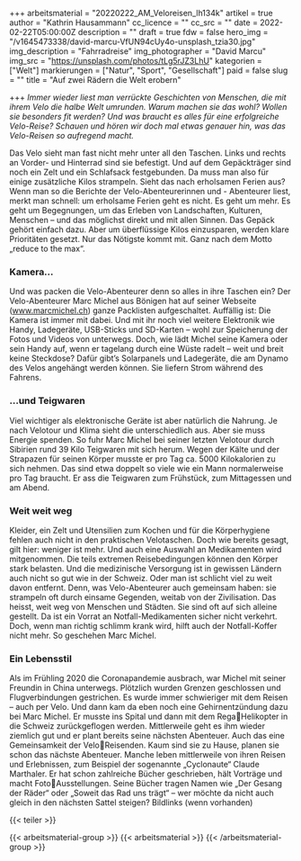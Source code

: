 +++
arbeitsmaterial = "20220222_AM_Veloreisen_lh134k"
artikel = true
author = "Kathrin Hausammann"
cc_licence = ""
cc_src = ""
date = 2022-02-22T05:00:00Z
description = ""
draft = true
fdw = false
hero_img = "/v1645473338/david-marcu-VfUN94cUy4o-unsplash_tzia30.jpg"
img_description = "Fahrradreise"
img_photographer = "David Marcu"
img_src = "https://unsplash.com/photos/tLg5rJZ3LhU"
kategorien = ["Welt"]
markierungen = ["Natur", "Sport", "Gesellschaft"]
paid = false
slug = ""
title = "Auf zwei Rädern die Welt erobern"

+++
_Immer wieder liest man verrückte Geschichten von Menschen, die mit ihrem Velo die halbe Welt umrunden. Warum machen sie das wohl? Wollen sie besonders fit werden? Und was braucht es alles für eine erfolgreiche Velo-Reise? Schauen und hören wir doch mal etwas genauer hin, was das Velo-Reisen so aufregend macht._

Das Velo sieht man fast nicht mehr unter all den Taschen. Links und rechts an Vorder- und Hinterrad sind sie befestigt. Und auf dem Gepäckträger sind noch ein Zelt und ein Schlafsack festgebunden. Da muss man also für einige zusätzliche Kilos strampeln. Sieht das nach erholsamen Ferien aus? Wenn man so die Berichte der Velo-Abenteurerinnen und - Abenteurer liest, merkt man schnell: um erholsame Ferien geht es nicht. Es geht um mehr. Es geht um Begegnungen, um das Erleben von Landschaften, Kulturen, Menschen – und das möglichst direkt und mit allen Sinnen. Das Gepäck gehört einfach dazu. Aber um überflüssige Kilos einzusparen, werden klare Prioritäten gesetzt. Nur das Nötigste kommt mit. Ganz nach dem Motto „reduce to the max“.

### Kamera...

Und was packen die Velo-Abenteurer denn so alles in ihre Taschen ein? Der Velo-Abenteurer Marc Michel aus Bönigen hat auf seiner Webseite (www.marcmichel.ch) ganze Packlisten aufgeschaltet. Auffällig ist: Die Kamera ist immer mit dabei. Und mit ihr noch viel weitere Elektronik wie Handy, Ladegeräte, USB-Sticks und SD-Karten – wohl zur Speicherung der Fotos und Videos von unterwegs. Doch, wie lädt Michel seine Kamera oder sein Handy auf, wenn er tagelang durch eine Wüste radelt – weit und breit keine Steckdose? Dafür gibt’s Solarpanels und Ladegeräte, die am Dynamo des Velos angehängt werden können. Sie liefern Strom während des Fahrens.

### ...und Teigwaren

Viel wichtiger als elektronische Geräte ist aber natürlich die Nahrung. Je nach Velotour und Klima sieht die unterschiedlich aus. Aber sie muss Energie spenden. So fuhr Marc Michel bei seiner letzten Velotour durch Sibirien rund 39 Kilo Teigwaren mit sich herum. Wegen der Kälte und der Strapazen für seinen Körper musste er pro Tag ca. 5000 Kilokalorien zu sich nehmen. Das sind etwa doppelt so viele wie ein Mann normalerweise pro Tag braucht. Er ass die Teigwaren zum Frühstück, zum Mittagessen und am Abend.

### Weit weit weg

Kleider, ein Zelt und Utensilien zum Kochen und für die Körperhygiene fehlen auch nicht in den praktischen Velotaschen. Doch wie bereits gesagt, gilt hier: weniger ist mehr. Und auch eine Auswahl an Medikamenten wird mitgenommen. Die teils extremen Reisebedingungen können den Körper stark belasten. Und die medizinische Versorgung ist in gewissen Ländern auch nicht so gut wie in der Schweiz. Oder man ist schlicht viel zu weit davon entfernt. Denn, was Velo-Abenteurer auch gemeinsam haben: sie strampeln oft durch einsame Gegenden, weitab von der Zivilisation. Das heisst, weit weg von Menschen und Städten. Sie sind oft auf sich alleine gestellt. Da ist ein Vorrat an Notfall-Medikamenten sicher nicht verkehrt. Doch, wenn man richtig schlimm krank wird, hilft auch der Notfall-Koffer nicht mehr. So geschehen Marc Michel.

### Ein Lebensstil

Als im Frühling 2020 die Coronapandemie ausbrach, war Michel mit seiner Freundin in China unterwegs. Plötzlich wurden Grenzen geschlossen und Flugverbindungen gestrichen. Es wurde immer schwieriger mit dem Reisen – auch per Velo. Und dann kam da eben noch eine Gehirnentzündung dazu bei Marc Michel. Er musste ins Spital und dann mit dem RegaHelikopter in die Schweiz zurückgeflogen werden. Mittlerweile geht es ihm wieder ziemlich gut und er plant bereits seine nächsten Abenteuer. Auch das eine Gemeinsamkeit der VeloReisenden. Kaum sind sie zu Hause, planen sie schon das nächste Abenteuer. Manche leben mittlerweile von ihren Reisen und Erlebnissen, zum Beispiel der sogenannte „Cyclonaute“ Claude Marthaler. Er hat schon zahlreiche Bücher geschrieben, hält Vorträge und macht FotoAusstellungen. Seine Bücher tragen Namen wie „Der Gesang der Räder“ oder „Soweit das Rad uns trägt“ – wer möchte da nicht auch gleich in den nächsten Sattel steigen? Bildlinks (wenn vorhanden)

{{< teiler >}}

{{< arbeitsmaterial-group >}}
{{< arbeitsmaterial >}}
{{< /arbeitsmaterial-group >}}